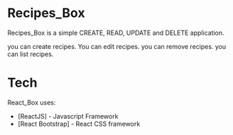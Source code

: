 # Recipes_Box
 Recipes_Box is a simple CREATE, READ, UPDATE and DELETE application.

you can create recipes.
You can edit recipes.
you can remove recipes.
you can list recipes.

# Tech
React_Box uses:
* [ReactJS] - Javascript Framework
* [React Bootstrap] - React CSS framework
